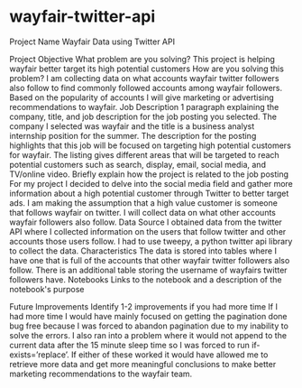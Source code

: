 # wayfair-twitter-api

Project Name
Wayfair Data using Twitter API

Project Objective
What problem are you solving?
	This project is helping wayfair better target its high potential customers 
How are you solving this problem?
I am collecting data on what accounts wayfair twitter followers also follow to find commonly followed accounts among wayfair followers. Based on the popularity of accounts I will give marketing or advertising recommendations to wayfair.
Job Description
1 paragraph explaining the company, title, and job description for the job posting you selected.
	The company I selected was wayfair and the title is a business analyst internship position for the summer. The description for the posting highlights that this job will be focused on targeting high potential customers for wayfair. The listing gives different areas that will be targeted to reach potential customers such as search, display, email, social media, and TV/online video. 
Briefly explain how the project is related to the job posting
For my project I decided to delve into the social media field and gather more information about a high potential customer through Twitter to better target ads. I am making the assumption that a high value customer is someone that follows wayfair on twitter. I will collect data on what other accounts wayfair followers also follow.
Data
Source
I obtained data from the twitter API where I collected information on the users that follow twitter and other accounts those users follow. I had to use tweepy, a python twitter api library to collect the data. 
Characteristics
The data is stored into tables where I have one that is full of the accounts that other wayfair twitter followers also follow. There is an additional table storing the username of wayfairs twitter followers have. 
Notebooks
Links to the notebook and a description of the notebook's purpose

Future Improvements
Identify 1-2 improvements if you had more time
	If I had more time I would have mainly focused on getting the pagination done bug free because I was forced to abandon pagination due to my inability to solve the errors. I also ran into a problem where it would not append to the current data after the 15 minute sleep time so I was forced to run if-exists=’replace’. If either of these worked it would have allowed me to retrieve more data and get more meaningful conclusions to make better marketing recommendations to the wayfair team. 
